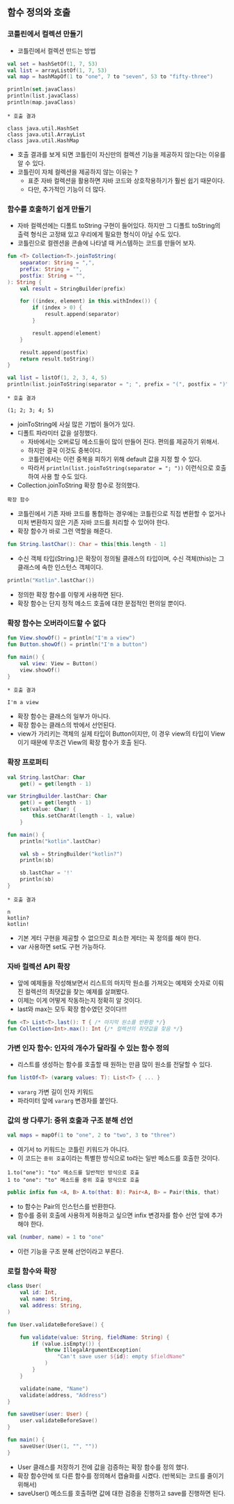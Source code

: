 ## 함수 정의와 호출

### 코틀린에서 컬렉션 만들기

- 코틀린에서 컬렉션 만드는 방법
```kotlin
val set = hashSetOf(1, 7, 53)
val list = arrayListOf(1, 7, 53)
val map = hashMapOf(1 to "one", 7 to "seven", 53 to "fifty-three")

println(set.javaClass)
println(list.javaClass)
println(map.javaClass)
```

```text
* 호출 결과

class java.util.HashSet
class java.util.ArrayList
class java.util.HashMap
```
- 호출 결과를 보게 되면 코틀린이 자신만의 컬렉션 기능을 제공하지 않는다는 이유를 알 수 있다.
- 코틀린이 자체 컬렉션을 제공하지 않는 이유는 ?
  - 표준 자바 컬렉션을 활용하면 자바 코드와 상호작용하기가 훨씬 쉽기 때문이다.
  - 다만, 추가적인 기능이 더 많다.

### 함수를 호출하기 쉽게 만들기

- 자바 컬렉션에는 디폴트 toString 구현이 들어있다. 하지만 그 디폴트 toString의 출력 형식은 고정돼 있고 우리에게 필요한 형식이 아닐 수도 있다.
- 코틀린으로 컬렌션을 콘솔에 나타낼 때 커스템하는 코드를 만들어 보자.

```kotlin
fun <T> Collection<T>.joinToString(
    separator: String = ",",
    prefix: String = "",
    postfix: String = "",
): String {
    val result = StringBuilder(prefix)

    for ((index, element) in this.withIndex()) {
        if (index > 0) {
            result.append(separator)
        }

        result.append(element)
    }

    result.append(postfix)
    return result.toString()
}
```

```kotlin
val list = listOf(1, 2, 3, 4, 5)
println(list.joinToString(separator = "; ", prefix = "(", postfix = ")"))
```

```text
* 호출 결과

(1; 2; 3; 4; 5)
```

- joinToString에 사실 많은 기법이 들어가 있다.
- 디폴트 파라미터 값을 설정했다.
  - 자바에서는 오버로딩 메소드들이 많이 만들어 진다. 편의를 제공하기 위해서.
  - 하지만 결국 이것도 중복이다.
  - 코틀린에서는 이런 중복을 피하기 위해 default 값을 지정 할 수 있다.
  - 따라서 `println(list.joinToString(separator = "; "))` 이런식으로 호출하여 사용 할 수도 있다.
- Collection<T>.joinToString 확장 함수로 정의했다.

`확장 함수`
- 코틀린에서 기존 자바 코드를 통합하는 경우에는 코틀린으로 직접 변환할 수 없거나 미처 변환하지 않은 기존 자바 코드를 처리할 수 있어야 한다.
- 확장 함수가 바로 그런 역할을 해준다.

```kotlin
fun String.lastChar(): Char = this[this.length - 1]
```
- 수신 객체 타입(String.)은 확장이 정의될 클래스의 타입이며, 수신 객체(this)는 그 클래스에 속한 인스턴스 객체이다.

```kotlin
println("Kotlin".lastChar())
```
- 정의한 확장 함수를 이렇게 사용하면 된다.
- 확장 함수는 단지 정적 메소드 호출에 대한 문접적인 편의일 뿐이다.

### 확장 함수는 오버라이드할 수 없다

```kotlin
fun View.showOf() = println("I'm a view")
fun Button.showOf() = println("I'm a button")

fun main() {
    val view: View = Button()
    view.showOf()
}
```

```text
* 호출 결과

I'm a view
```
- 확장 함수는 클래스의 일부가 아니다.
- 확장 함수는 클래스의 밖에서 선언된다.
- view가 가리키는 객체의 실제 타입이 Button이지만, 이 경우 view의 타입이 View이기 때문에 무조건 View의 확장 함수가 호출 된다.


### 확장 프로퍼티

```kotlin
val String.lastChar: Char
    get() = get(length - 1)

var StringBuilder.lastChar: Char
    get() = get(length - 1)
    set(value: Char) {
        this.setCharAt(length - 1, value)
    }

fun main() {
    println("kotlin".lastChar)

    val sb = StringBuilder("kotlin?")
    println(sb)

    sb.lastChar = '!'
    println(sb)
}
```

```text
* 호출 결과

n
kotlin?
kotlin!
```
- 기본 게터 구현을 제공할 수 없으므로 최소한 게터는 꼭 정의를 해야 한다.
- var 사용하면 set도 구현 가능하다.

### 자바 컬렉션 API 확장
- 앞에 예제들을 작성해보면서 리스트의 마지막 원소를 가져오는 예제와 숫자로 이뤄진 컬렉션의 최댓값을 찾는 예제를 살펴봤다.
- 이제는 이게 어떻게 작동하는지 정확히 알 것이다.
- last와 max는 모두 확장 함수였던 것이다!!!

```kotlin
fun <T> List<T>.last(): T { /* 마지막 원소를 반환함 */}
fun Collection<Int>.max(): Int {/* 컬렉션의 최댓값을 찾음 */}
```

### 가변 인자 함수: 인자의 개수가 달라질 수 있는 함수 정의
- 리스트를 생성하는 함수를 호출할 때 원하는 만큼 많이 원소를 전달할 수 있다.

```kotlin
fun listOf<T> (vararg values: T): List<T> { ... }
```
- `vararg` 가변 길이 인자 키워드
- 파라미터 앞에 `vararg` 변경자를 붙인다.

### 값의 쌍 다루기: 중위 호출과 구조 분해 선언

```kotlin
val maps = mapOf(1 to "one", 2 to "two", 3 to "three")
```
- 여기서 to 키워드는 코틀린 키워드가 아니다.
- 이 코드는 `중위 호출`이라는 특별한 방식으로 to라는 일반 메소드를 호출한 것이다.
```text
1.to("one"): "to" 메소드를 일반적인 방식으로 호출
1 to "one": "to" 메소드를 중위 호출 방식으로 호출
```

```kotlin
public infix fun <A, B> A.to(that: B): Pair<A, B> = Pair(this, that)
```
- to 함수는 Pair의 인스턴스를 반환한다.
- 함수를 중위 호출에 사용하게 허용하고 싶으면 infix 변경자를 함수 선언 앞에 추가해야 한다.

```kotlin
val (number, name) = 1 to "one"
```
- 이런 기능을 구조 분해 선언이라고 부른다.

### 로컬 함수와 확장

```kotlin
class User(
    val id: Int,
    val name: String,
    val address: String,
)

fun User.validateBeforeSave() {

    fun validate(value: String, fieldName: String) {
        if (value.isEmpty()) {
            throw IllegalArgumentException(
                "Can't save user ${id}: empty $fieldName"
            )
        }
    }

    validate(name, "Name")
    validate(address, "Address")
}

fun saveUser(user: User) {
    user.validateBeforeSave()
}

fun main() {
    saveUser(User(1, "", ""))
}
```
- User 클래스를 저장하기 전에 값을 검증하는 확장 함수를 정의 했다.
- 확장 함수안에 또 다른 함수를 정의해서 캡슐화를 시켰다. (반복되는 코드를 줄이기 위해서)
- saveUser() 메소드를 호출하면 값에 대한 검증을 진행하고 save를 진행하면 된다.